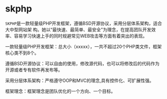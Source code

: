 # skphp



<code>SKPHP</code>是一款轻量级PHP开发框架，遵循BSD开源协议，采用分层体系架构，适合大中型网站架
构。她以“最快速、最简单、最安全”为理念，在提高团队开发效率、容易学习快速上手的同时规避常见WEB攻击等方面有着突出的表现。

一款轻量级PHP开发框架：总大小（xxxxx），一共不超过20个PHP类文件，框架核心类不到8个。

遵循BSD开源协议：可以自由的使用，修改源代码，也可以将修改后的代码作为开源或者专有软件再发布等。

采用分层体系架构：严格遵守OOP和MVC的理念,具有控件化、可扩展性强。

框架理念：框架理念是团队优化的一个方向、一个目标。

  
